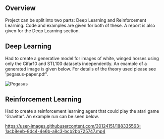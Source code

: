 ## Overview
Project can be split into two parts: Deep Learning and Reinforcement Learning. Code and examples are given for both of these. A report is also given for the Deep Learning section.

## Deep Learning
Had to create a generative model for images of white, winged horses using only the Cifar10 and STL100 datasets independently. An example of a generated image is given below. For details of the theory used please see 'pegasus-paper.pdf'.

![Pegasus](https://user-images.githubusercontent.com/30124151/188335297-690601a6-048c-4bb7-8baf-bd34129b7657.PNG)

## Reinforcement Learning
Had to create a reinforcement learning agent that could play the atari game 'Gravitar'. An example run can be seen below.


https://user-images.githubusercontent.com/30124151/188335563-1acb8eeb-8dc4-4e6b-a8c3-bcb2bb725747.mp4

